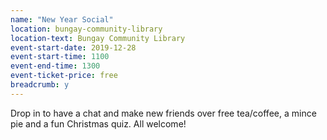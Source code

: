 ```yaml
---
name: "New Year Social"
location: bungay-community-library
location-text: Bungay Community Library
event-start-date: 2019-12-28
event-start-time: 1100
event-end-time: 1300
event-ticket-price: free
breadcrumb: y
---
```


Drop in to have a chat and make new friends over free tea/coffee, a mince pie and a fun Christmas quiz. All welcome!
